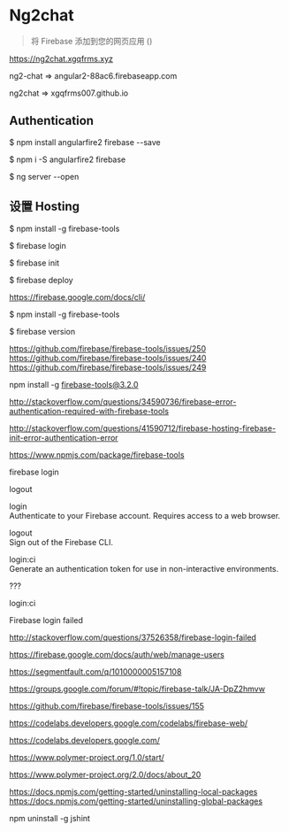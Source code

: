 # Ng2chat

> 将 Firebase 添加到您的网页应用 ()  


https://ng2chat.xgqfrms.xyz


ng2-chat => angular2-88ac6.firebaseapp.com

ng2chat => xgqfrms007.github.io



## Authentication  

$ npm install angularfire2 firebase --save

$ npm i -S angularfire2 firebase



$ ng server --open


## 设置 Hosting  

$ npm install -g firebase-tools

$ firebase login

$ firebase init

$ firebase deploy







https://firebase.google.com/docs/cli/  



$ npm install -g firebase-tools  

$ firebase version




https://github.com/firebase/firebase-tools/issues/250  
https://github.com/firebase/firebase-tools/issues/240  
https://github.com/firebase/firebase-tools/issues/249  



npm install -g firebase-tools@3.2.0






http://stackoverflow.com/questions/34590736/firebase-error-authentication-required-with-firebase-tools


http://stackoverflow.com/questions/41590712/firebase-hosting-firebase-init-error-authentication-error  

https://www.npmjs.com/package/firebase-tools  



firebase login




logout

login  
Authenticate to your Firebase account. Requires access to a web browser.

logout  
Sign out of the Firebase CLI.

login:ci  
Generate an authentication token for use in non-interactive environments.


???

login:ci








Firebase login failed  

http://stackoverflow.com/questions/37526358/firebase-login-failed  



https://firebase.google.com/docs/auth/web/manage-users  

https://segmentfault.com/q/1010000005157108  

https://groups.google.com/forum/#!topic/firebase-talk/JA-DpZ2hmvw  

https://github.com/firebase/firebase-tools/issues/155  









https://codelabs.developers.google.com/codelabs/firebase-web/


https://codelabs.developers.google.com/  




https://www.polymer-project.org/1.0/start/  

https://www.polymer-project.org/2.0/docs/about_20  



https://docs.npmjs.com/getting-started/uninstalling-local-packages  
https://docs.npmjs.com/getting-started/uninstalling-global-packages  


npm uninstall -g jshint














